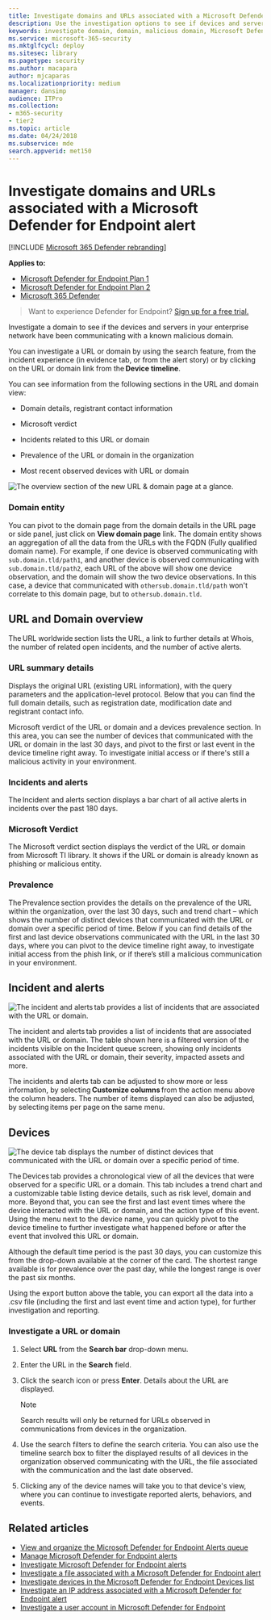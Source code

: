 ```yaml
---
title: Investigate domains and URLs associated with a Microsoft Defender for Endpoint alert
description: Use the investigation options to see if devices and servers have been communicating with malicious domains.
keywords: investigate domain, domain, malicious domain, Microsoft Defender for Endpoint, alert, URL
ms.service: microsoft-365-security
ms.mktglfcycl: deploy
ms.sitesec: library
ms.pagetype: security
ms.author: macapara
author: mjcaparas
ms.localizationpriority: medium
manager: dansimp
audience: ITPro
ms.collection: 
- m365-security
- tier2
ms.topic: article
ms.date: 04/24/2018
ms.subservice: mde
search.appverid: met150
---
```


# Investigate domains and URLs associated with a Microsoft Defender for Endpoint alert

[!INCLUDE [Microsoft 365 Defender rebranding](../../includes/microsoft-defender.md)]


**Applies to:**
- [Microsoft Defender for Endpoint Plan 1](https://go.microsoft.com/fwlink/p/?linkid=2154037)
- [Microsoft Defender for Endpoint Plan 2](https://go.microsoft.com/fwlink/p/?linkid=2154037)
- [Microsoft 365 Defender](https://go.microsoft.com/fwlink/?linkid=2118804)

> Want to experience Defender for Endpoint? [Sign up for a free trial.](https://signup.microsoft.com/create-account/signup?products=7f379fee-c4f9-4278-b0a1-e4c8c2fcdf7e&ru=https://aka.ms/MDEp2OpenTrial?ocid=docs-wdatp-investigatedomain-abovefoldlink)

Investigate a domain to see if the devices and servers in your enterprise network have been communicating with a known malicious domain. 

You can investigate a URL or domain by using the search feature, from the incident experience (in evidence tab, or from the alert story) or by clicking on the URL or domain link from the **Device timeline**.

You can see information from the following sections in the URL and domain view: 

- Domain details, registrant contact information

- Microsoft verdict 

- Incidents related to this URL or domain 

- Prevalence of the URL or domain in the organization

- Most recent observed devices with URL or domain

 ![The overview section of the new URL & domain page at a glance.](media/domain-url-overview.png)

### Domain entity

You can pivot to the domain page from the domain details in the URL page or side panel, just click on **View domain page** link. The domain entity shows an aggregation of all the data from the URLs with the FQDN (Fully qualified domain name). For example, if one device is observed communicating with `sub.domain.tld/path1`, and another device is observed communicating with `sub.domain.tld/path2`, each URL of the above will show one device observation, and the domain will show the two device observations. In this case, a device that communicated with `othersub.domain.tld/path` won't correlate to this domain page, but to `othersub.domain.tld`.  

## URL and Domain overview 

The URL worldwide section lists the URL, a link to further details at Whois, the number of related open incidents, and the number of active alerts. 

### URL summary details 

Displays the original URL (existing URL information), with the query parameters and the application-level protocol. Below that you can find the full domain details, such as registration date, modification date and registrant contact info. 

Microsoft verdict of the URL or domain and a devices prevalence section. In this area, you can see the number of devices that communicated with the URL or domain in the last 30 days, and pivot to the first or last event in the device timeline right away. To investigate initial access or if there's still a malicious activity in your environment.   

### Incidents and alerts 

The Incident and alerts section displays a bar chart of all active alerts in incidents over the past 180 days. 

### Microsoft Verdict 

The Microsoft verdict section displays the verdict of the URL or domain from Microsoft TI library. It shows if the URL or domain is already known as phishing or malicious entity.  

### Prevalence 

The Prevalence section provides the details on the prevalence of the URL within the organization, over the last 30 days, such and trend chart – which shows the number of distinct devices that communicated with the URL or domain over a specific period of time. Below if you can find details of the first and last device observations communicated with the URL in the last 30 days, where you can pivot to the device timeline right away, to investigate initial access from the phish link, or if there’s still a malicious communication in your environment.  

## Incident and alerts 

![The incident and alerts tab provides a list of incidents that are associated with the URL or domain.](media/domain-incidents.png)

The incident and alerts tab provides a list of incidents that are associated with the URL or domain. The table shown here is a filtered version of the incidents visible on the Incident queue screen, showing only incidents associated with the URL or domain, their severity, impacted assets and more.  

The incidents and alerts tab can be adjusted to show more or less information, by selecting **Customize columns** from the action menu above the column headers. The number of items displayed can also be adjusted, by selecting items per page on the same menu. 

## Devices

![The device tab displays the number of distinct devices that communicated with the URL or domain over a specific period of time.](media/domain-device-overview.png)

The Devices tab provides a chronological view of all the devices that were observed for a specific URL or a domain. This tab includes a trend chart and a customizable table listing device details, such as risk level, domain and more. Beyond that, you can see the first and last event times where the device interacted with the URL or domain, and the action type of this event. Using the menu next to the device name, you can quickly pivot to the device timeline to further investigate what happened before or after the event that involved this URL or domain.  

Although the default time period is the past 30 days, you can customize this from the drop-down available at the corner of the card. The shortest range available is for prevalence over the past day, while the longest range is over the past six months.  

Using the export button above the table, you can export all the data into a .csv file (including the first and last event time and action type), for further investigation and reporting.

### Investigate a URL or domain

1. Select **URL** from the **Search bar** drop-down menu.
 
2. Enter the URL in the **Search** field.
 
3. Click the search icon or press **Enter**. Details about the URL are displayed. 

   > [!NOTE]
   > Search results will only be returned for URLs observed in communications from devices in the organization.
   
4. Use the search filters to define the search criteria. You can also use the timeline search box to filter the displayed results of all devices in the organization observed communicating with the URL, the file associated with the communication and the last date observed.
 
5. Clicking any of the device names will take you to that device's view, where you can continue to investigate reported alerts, behaviors, and events.

## Related articles
- [View and organize the Microsoft Defender for Endpoint Alerts queue](alerts-queue.md)
- [Manage Microsoft Defender for Endpoint alerts](manage-alerts.md)
- [Investigate Microsoft Defender for Endpoint alerts](investigate-alerts.md)
- [Investigate a file associated with a Microsoft Defender for Endpoint alert](investigate-files.md)
- [Investigate devices in the Microsoft Defender for Endpoint Devices list](investigate-machines.md)
- [Investigate an IP address associated with a Microsoft Defender for Endpoint alert](investigate-ip.md)
- [Investigate a user account in Microsoft Defender for Endpoint](investigate-user.md)
